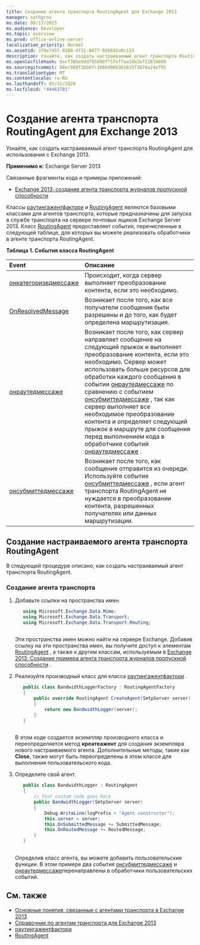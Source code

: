 ```yaml
---
title: Создание агента транспорта RoutingAgent для Exchange 2013
manager: sethgros
ms.date: 09/17/2015
ms.audience: Developer
ms.topic: overview
ms.prod: office-online-server
localization_priority: Normal
ms.assetid: 3f0e745f-9289-4f31-8877-926692a8c133
description: Узнайте, как создать настраиваемый агент транспорта RoutingAgent для использования с Exchange 2013.
ms.openlocfilehash: 9acf30be0dd795098f757effaa34b2e72183b000
ms.sourcegitcommit: 88ec988f2bb67c1866d06b361615f3674a24e795
ms.translationtype: MT
ms.contentlocale: ru-RU
ms.lasthandoff: 05/31/2020
ms.locfileid: "44463701"
---
```

# <a name="create-a-routingagent-transport-agent-for-exchange-2013"></a>Создание агента транспорта RoutingAgent для Exchange 2013

Узнайте, как создать настраиваемый агент транспорта RoutingAgent для использования с Exchange 2013.
  
**Применимо к:** Exchange Server 2013
  
Связанные фрагменты кода и примеры приложений:

- [Exchange 2013: создание агента транспорта журналов пропускной способности](https://code.msdn.microsoft.com/Exchange/Exchange-2013-Build-a-d61a4aaa)
  
Классы [раутингажентфактори](https://msdn.microsoft.com/library/Microsoft.Exchange.Data.Transport.Routing.RoutingAgentFactory.aspx) и [RoutingAgent](https://msdn.microsoft.com/library/Microsoft.Exchange.Data.Transport.Routing.RoutingAgent.aspx) являются базовыми классами для агентов транспорта, которые предназначены для запуска в службе транспорта на сервере почтовых ящиков Exchange Server 2013. Класс [RoutingAgent](https://msdn.microsoft.com/library/Microsoft.Exchange.Data.Transport.Routing.RoutingAgent.aspx) предоставляет события, перечисленные в следующей таблице, для которых вы можете реализовать обработчики в агенте транспорта RoutingAgent. 
  
**Таблица 1. События класса RoutingAgent**

|**Event**|**Описание**|
|:-----|:-----|
|[онкатегоризедмессаже](https://msdn.microsoft.com/library/Microsoft.Exchange.Data.Transport.Routing.RoutingAgent.OnCategorizedMessage.aspx) <br/> |Происходит, когда сервер выполняет преобразование контента, если это необходимо.  <br/> |
|[OnResolvedMessage](https://msdn.microsoft.com/library/Microsoft.Exchange.Data.Transport.Routing.RoutingAgent.OnResolvedMessage.aspx) <br/> |Возникает после того, как все получатели сообщения были разрешены и до того, как будет определена маршрутизация.  <br/> |
|[онраутедмессаже](https://msdn.microsoft.com/library/Microsoft.Exchange.Data.Transport.Routing.RoutingAgent.OnRoutedMessage.aspx) <br/> |Возникает после того, как сервер направляет сообщение на следующий прыжок и выполняет преобразование контента, если это необходимо. Сервер может использовать больше ресурсов для обработки каждого сообщения в событии [онраутедмессаже](https://msdn.microsoft.com/library/Microsoft.Exchange.Data.Transport.Routing.RoutingAgent.OnRoutedMessage.aspx) по сравнению с событием [онсубмиттедмессаже](https://msdn.microsoft.com/library/Microsoft.Exchange.Data.Transport.Routing.RoutingAgent.OnSubmittedMessage.aspx) , так как сервер выполняет все необходимое преобразование контента и определяет следующий прыжок в маршруте для сообщения перед выполнением кода в обработчике событий [онраутедмессаже](https://msdn.microsoft.com/library/Microsoft.Exchange.Data.Transport.Routing.RoutingAgent.OnRoutedMessage.aspx) .  <br/> |
|[онсубмиттедмессаже](https://msdn.microsoft.com/library/Microsoft.Exchange.Data.Transport.Routing.RoutingAgent.OnSubmittedMessage.aspx) <br/> |Возникает после того, как сообщение отправится из очереди. Используйте событие [онсубмиттедмессаже](https://msdn.microsoft.com/library/Microsoft.Exchange.Data.Transport.Routing.RoutingAgent.OnSubmittedMessage.aspx) , если агент транспорта RoutingAgent не нуждается в преобразовании контента, разрешенных получателях или данных маршрутизации.  <br/> |
   
## <a name="creating-a-custom-routingagent-transport-agent"></a>Создание настраиваемого агента транспорта RoutingAgent

В следующей процедуре описано, как создать настраиваемый агент транспорта RoutingAgent. 
  
### <a name="to-create-the-transport-agent"></a>Создание агента транспорта

1. Добавьте ссылки на пространства имен.
    
   ```cs
      using Microsoft.Exchange.Data.Mime;
      using Microsoft.Exchange.Data.Transport;
      using Microsoft.Exchange.Data.Transport.Routing;
  
   ```

   Эти пространства имен можно найти на сервере Exchange. Добавив ссылку на эти пространства имен, вы получите доступ к элементам [RoutingAgent](https://msdn.microsoft.com/library/Microsoft.Exchange.Data.Transport.Routing.RoutingAgent.aspx) , а также к другим классам, используемым в [Exchange 2013: Создание примера агента транспорта журналов пропускной способности](https://code.msdn.microsoft.com/Exchange/Exchange-2013-Build-a-d61a4aaa) . 
    
2. Реализуйте производный класс для класса [раутингажентфактори](https://msdn.microsoft.com/library/Microsoft.Exchange.Data.Transport.Routing.RoutingAgentFactory.aspx) . 
    
   ```cs
      public class BandwidthLoggerFactory : RoutingAgentFactory
      {
          public override RoutingAgent CreateAgent(SmtpServer server)
          {
              return new BandwidthLogger(server);
          }
      }
  
   ```

   В этом коде создается экземпляр производного класса и переопределяется метод **креатеажент** для создания экземпляра нового настраиваемого агента. Дополнительные методы, такие как **Close**, также могут быть переопределены в этом классе для выполнения пользовательского кода. 
    
3. Определите свой агент.
    
   ```cs
      public class BandwidthLogger : RoutingAgent
      {
          // Your custom code goes here
          public BandwidthLogger(SmtpServer server)
          {
              Debug.WriteLine(logPrefix + "Agent constructor");
              this.server = server;
              this.OnSubmittedMessage += SubmittedMessage;
              this.OnRoutedMessage += RoutedMessage;
          }
      }
  
   ```

   Определив класс агента, вы можете добавить пользовательские функции. В этом примере два события [онсубмиттедмессаже](https://msdn.microsoft.com/library/Microsoft.Exchange.Data.Transport.Routing.RoutingAgent.OnSubmittedMessage.aspx) и [онраутедмессаже](https://msdn.microsoft.com/library/Microsoft.Exchange.Data.Transport.Routing.RoutingAgent.OnRoutedMessage.aspx)перенаправлены в обработчики пользовательских событий. 
    
## <a name="see-also"></a>См. также

- [Основные понятия, связанные с агентами транспорта в Exchange 2013](transport-agent-concepts-in-exchange-2013.md)    
- [Справочник по агентам транспорта для Exchange 2013](transport-agent-reference-for-exchange-2013.md)    
- [раутингажентфактори](https://msdn.microsoft.com/library/Microsoft.Exchange.Data.Transport.Routing.RoutingAgentFactory.aspx)    
- [RoutingAgent](https://msdn.microsoft.com/library/Microsoft.Exchange.Data.Transport.Routing.RoutingAgent.aspx)
    

